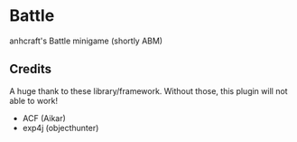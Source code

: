 # Battle
anhcraft's Battle minigame (shortly ABM)

## Credits
A huge thank to these library/framework. Without those, this plugin will not able to work!

- ACF (Aikar)
- exp4j (objecthunter)
